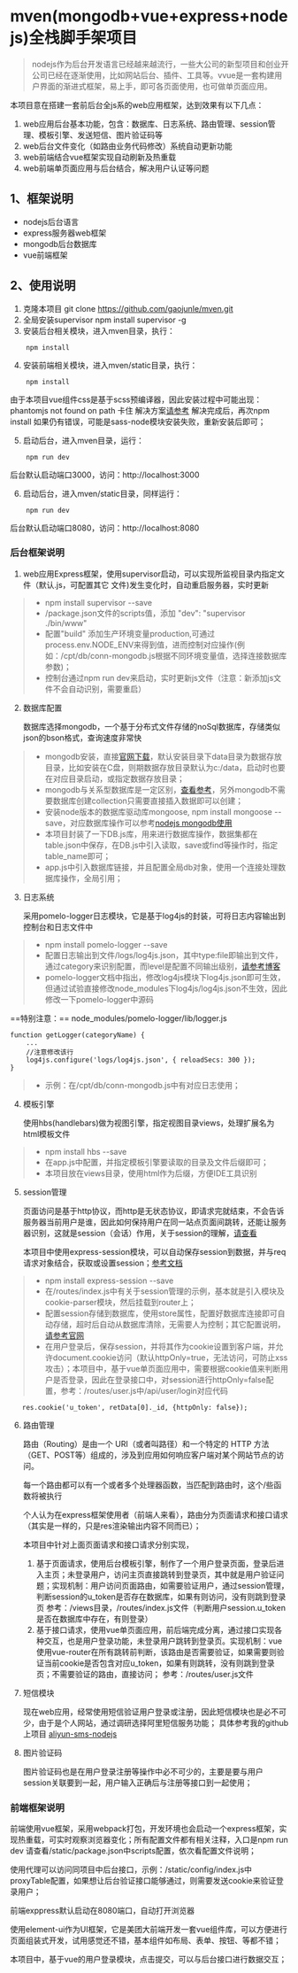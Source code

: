 # mven(mongodb+vue+express+nodejs)全栈脚手架项目

> nodejs作为后台开发语言已经越来越流行，一些大公司的新型项目和创业开公司已经在逐渐使用，比如网站后台、插件、工具等。vvue是一套构建用户界面的渐进式框架，易上手，即可各页面使用，也可做单页面应用。

本项目意在搭建一套前后台全js系的web应用框架，达到效果有以下几点：
1. web应用后台基本功能，包含：数据库、日志系统、路由管理、session管理、模板引擎、发送短信、图片验证码等
2. web后台文件变化（如路由业务代码修改）系统自动更新功能
3. web前端结合vue框架实现自动刷新及热重载
4. web前端单页面应用与后台结合，解决用户认证等问题

## 1、框架说明
- nodejs后台语言
- express服务器web框架
- mongodb后台数据库
- vue前端框架

## 2、使用说明
1. 克隆本项目 git clone https://github.com/gaojunle/mven.git
2. 全局安装supervisor npm install supervisor -g
3. 安装后台相关模块，进入mven目录，执行：
```
    npm install
```
4. 安装前端相关模块，进入mven/static目录，执行：
```
    npm install
```
由于本项目vue组件css是基于scss预编译器，因此安装过程中可能出现：phantomjs not found on path 卡住 解决方案[请参考](https://segmentfault.com/a/1190000008996214)
解决完成后，再次npm install
如果仍有错误，可能是sass-node模块安装失败，重新安装后即可；

5. 启动后台，进入mven目录，运行：
```
    npm run dev
```
后台默认启动端口3000，访问：http://localhost:3000

6. 启动后台，进入mven/static目录，同样运行：
```
    npm run dev
```
后台默认启动端口8080，访问：http://localhost:8080
### 后台框架说明
1. web应用Express框架，使用supervisor启动，可以实现所监视目录内指定文件（默认.js，可配置其它 文件)发生变化时，自动重启服务器，实时更新
> - npm install supervisor --save
> - /package.json文件的scripts值，添加 "dev": "supervisor ./bin/www"
> - 配置"build" 添加生产环境变量production,可通过process.env.NODE_ENV来得到值，进而控制对应操作(例如：/cpt/db/conn-mongodb.js根据不同环境变量值，选择连接数据库参数)；
> - 控制台通过npm run dev来启动，实时更新js文件（注意：新添加js文件不会自动识别，需要重启）

2. 数据库配置

    数据库选择mongodb，一个基于分布式文件存储的noSql数据库，存储类似json的bson格式，查询速度非常快
> - mongodb安装，直接[官网下载](https://www.mongodb.com/)，默认安装目录下data目录为数据存放目录，比如安装在C盘，则期数据存放目录默认为c:/data，启动时也要在对应目录启动，或指定数据存放目录；
> - mongodb与关系型数据库是一定区别，[查看参考](http://www.runoob.com/mongodb/mongodb-databases-documents-collections.html)，另外mongodb不需要数据库创建collection只需要直接插入数据即可以创建；
> - 安装node版本的数据库驱动库mongoose, npm install mongoose --save，对应数据库操作可以参考[nodejs mongodb使用](http://www.runoob.com/nodejs/nodejs-mongodb.html)
> - 本项目封装了一下DB.js库，用来进行数据库操作，数据集都在table.json中保存，在DB.js中引入读取，save或find等操作时，指定table_name即可；
> - app.js中引入数据库链接，并且配置全局db对象，使用一个连接处理数据库操作，全局引用；

3. 日志系统

    采用pomelo-logger日志模块，它是基于log4js的封装，可将日志内容输出到控制台和日志文件中
> - npm install pomelo-logger --save
> - 配置日志输出到文件/logs/log4js.json，其中type:file即输出到文件，通过category来识别配置，而level是配置不同输出级别，[请参考博客](http://blog.csdn.net/youbl/article/details/32708609)
> - pomelo-logger文档中指出，修改log4js模块下log4js.json即可生效，但通过试验直接修改node_modules下log4js/log4js.json不生效，因此修改一下pomelo-logger中源码

==特别注意：== node_modules/pomelo-logger/lib/logger.js
```
function getLogger(categoryName) {
    ...
    //注意修改该行
    log4js.configure('logs/log4js.json', { reloadSecs: 300 });
}
```
> - 示例：在/cpt/db/conn-mongodb.js中有对应日志使用；

4. 模板引擎

    使用hbs(handlebars)做为视图引擎，指定视图目录views，处理扩展名为html模板文件

> - npm install hbs --save
> - 在app.js中配置，并指定模板引擎要读取的目录及文件后缀即可；
> - 本项目放在views目录，使用html作为后缀，方便IDE工具识别

5. session管理

    页面访问是基于http协议，而http是无状态协议，即请求完就结束，不会告诉服务器当前用户是谁，因此如何保持用户在同一站点页面间跳转，还能让服务器识别，这就是session（会话）作用，关于session的理解，[请查看](http://www.2cto.com/kf/201206/135471.html)

    本项目中使用express-session模块，可以自动保存session到数据，并与req请求对象结合，获取或设置session；[参考文档](http://www.jianshu.com/p/5a0ccd1ee27e)
    
> - npm install express-session --save
> - 在/routes/index.js中有关于session管理的示例，基本就是引入模块及cookie-parser模块，然后挂载到router上；
> - 配置session存储到数据库，使用store属性，配置好数据库连接即可自动存储，超时后自动从数据库清除，无需要人为控制；其它配置说明，[请参考官网](https://github.com/expressjs/session)
> - 在用户登录后，保存session，并将其作为cookie设置到客户端，并允许document.cookie访问（默认httpOnly=true，无法访问，可防止xss攻击）；本项目中，基于vue单页面应用中，需要根据cookie值来判断用户是否登录，因此在登录接口中，对session进行httpOnly=false配置，参考：/routes/user.js中/api/user/login对应代码
```
   res.cookie('u_token', retData[0]._id, {httpOnly: false});
```

6. 路由管理

    路由（Routing）是由一个 URI（或者叫路径）和一个特定的 HTTP 方法（GET、POST等）组成的，涉及到应用如何响应客户端对某个网站节点的访问。
    
    每一个路由都可以有一个或者多个处理器函数，当匹配到路由时，这个/些函数将被执行
    
    个人认为在express框架使用者（前端人来看），路由分为页面请求和接口请求（其实是一样的，只是res渲染输出内容不同而已）；
    
    本项目中针对上面页面请求和接口请求分别实现，
    1. 基于页面请求，使用后台模板引擎，制作了一个用户登录页面，登录后进入主页；未登录用户，访问主页直接跳转到登录页，其中就是用户验证问题；实现机制：用户访问页面路由，如需要验证用户，通过session管理，判断session的u_token是否存在数据库，如果有则访问，没有则跳到登录页
    参考：/views目录，/routes/index.js文件（判断用户session.u_token是否在数据库中存在，有则登录）
    2. 基于接口请求，使用vue单页面应用，前后端完成分离，通过接口实现各种交互，也是用户登录功能，未登录用户跳转到登录页。实现机制：vue使用vue-router在所有跳转前判断，该路由是否需要验证，如果需要则验证当前cookie是否包含对应u_token，如果有则跳转，没有则跳到登录页；不需要验证的路由，直接访问；
    参考：/routes/user.js文件
    
7. 短信模块

    现在web应用，经常使用短信验证用户登录或注册，因此短信模块也是必不可少，由于是个人网站，通过调研选择阿里短信服务功能；
    具体参考我的github上项目 [aliyun-sms-nodejs](https://github.com/gaojunle/aliyun-sms-nodejs)
    
8. 图片验证码
    
    图片验证码也是在用户登录注册等操作中必不可少的，主要是要与用户session关联要到一起，用户输入正确后与注册等接口到一起使用；

### 前端框架说明

前端使用vue框架，采用webpack打包，开发环境也会启动一个express框架，实现热重载，可实时观察浏览器变化；所有配置文件都有相关注释，入口是npm run dev 请查看/static/package.json中scripts配置，依次看配置文件说明；

使用代理可以访问同项目中后台接口，示例：/static/config/index.js中proxyTable配置，如果想让后台验证接口能够通过，则需要发送cookie来验证登录用户；

前端exppress默认启动在8080端口，自动打开浏览器

使用element-ui作为UI框架，它是美团大前端开发一套vue组件库，可以方便进行页面组装式开发，试用感觉还不错，基本组件如布局、表单、按钮、等都不错；

本项目中，基于vue的用户登录模块，点击提交，可以与后台接口进行数据交互；